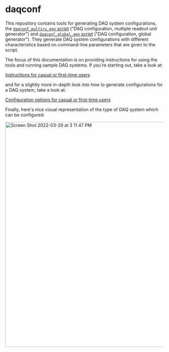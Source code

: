 # daqconf

This repository contains tools for generating DAQ system configurations, the [`daqconf_multiru_gen` script](../scripts/daqconf_multiru_gen) ("DAQ configuration, multiple readout unit generator") and [`daqconf_global_gen` script](../scripts/daqconf_global_gen) ("DAQ configuration, global generator"). They generate DAQ system configurations with different characteristics based on command-line parameters that are given to the script. 

The focus of this documentation is on providing instructions for using the tools and running sample DAQ systems. If you're starting out, take a look at:

[Instructions for casual or first-time users](InstructionsForCasualUsers.md)

and for a slightly more in-depth look into how to generate configurations for a DAQ system, take a look at:

[Configuration options for casual or first-time users](ConfigurationsForCasualUsers.md)

Finally, here's nice visual representation of the type of DAQ system which can be configured: 

<img width="715" alt="Screen Shot 2022-03-29 at 3 11 47 PM" src="https://user-images.githubusercontent.com/36311946/160698842-396554e8-df3b-416e-88dc-0a1b4a9037ef.png">


